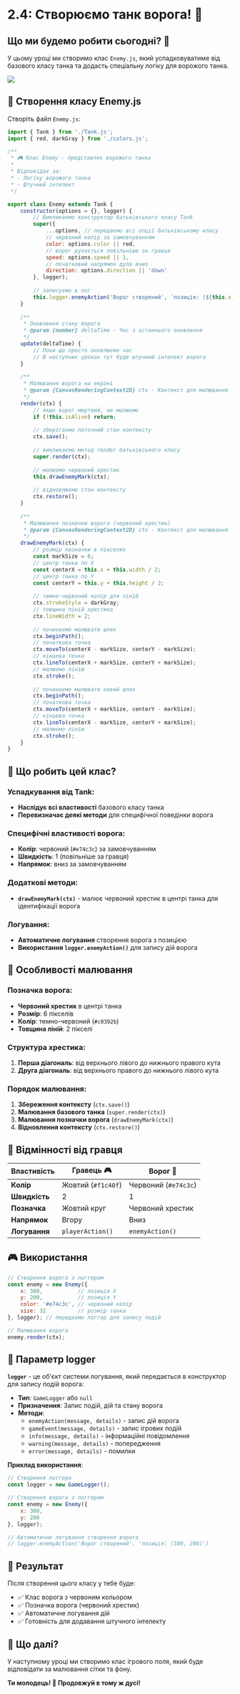 # 2.4: Створюємо танк ворога! 👹

## Що ми будемо робити сьогодні? 🚀

У цьому уроці ми створимо клас `Enemy.js`, який успадковуватиме від базового класу танка та додасть спеціальну логіку для ворожого танка.

<img src="../public/enemy.png" />

## 🎨 Створення класу Enemy.js

Створіть файл `Enemy.js`:

```javascript
import { Tank } from './Tank.js';
import { red, darkGray } from './colors.js';

/**
 * 🎮 Клас Enemy - представляє ворожого танка
 * 
 * Відповідає за:
 * - Логіку ворожого танка
 * - Штучний інтелект
 */

export class Enemy extends Tank {
    constructor(options = {}, logger) {
        // Викликаємо конструктор батьківського класу Tank
        super({
            ...options, // передаємо всі опції батьківському класу
            // червоний колір за замовчуванням
            color: options.color || red,
            // ворог рухається повільніше за гравця
            speed: options.speed || 1,
            // початковий напрямок дула вниз
            direction: options.direction || 'down'
        }, logger);
        
        // записуємо в лог
        this.logger.enemyAction('Ворог створений', `позиція: (${this.x}, ${this.y})`);
    }
    
    /**
     * Оновлення стану ворога
     * @param {number} deltaTime - Час з останнього оновлення
     */
    update(deltaTime) {
        // Поки що просто оновлюємо час
        // В наступних уроках тут буде штучний інтелект ворога
    }
    
    /**
     * Малювання ворога на екрані
     * @param {CanvasRenderingContext2D} ctx - Контекст для малювання
     */
    render(ctx) {
        // якщо ворог мертвий, не малюємо
        if (!this.isAlive) return;
        
        // зберігаємо поточний стан контексту
        ctx.save();
        
        // викликаємо метод render батьківського класу
        super.render(ctx);
        
        // малюємо червоний хрестик
        this.drawEnemyMark(ctx);
        
        // відновлюємо стан контексту
        ctx.restore();
    }
    
    /**
     * Малювання позначки ворога (червоний хрестик)
     * @param {CanvasRenderingContext2D} ctx - Контекст для малювання
     */
    drawEnemyMark(ctx) {
        // розмір позначки в пікселях
        const markSize = 6;
        // центр танка по X
        const centerX = this.x + this.width / 2;
        // центр танка по Y
        const centerY = this.y + this.height / 2;
        
        // темно-червоний колір для ліній
        ctx.strokeStyle = darkGray;
        // товщина ліній хрестика
        ctx.lineWidth = 2;
        
        // починаємо малювати шлях
        ctx.beginPath();
        // початкова точка
        ctx.moveTo(centerX - markSize, centerY - markSize);
        // кінцева точка
        ctx.lineTo(centerX + markSize, centerY + markSize);
        // малюємо лінію
        ctx.stroke();
        
        // починаємо малювати новий шлях
        ctx.beginPath();
        // початкова точка
        ctx.moveTo(centerX + markSize, centerY - markSize);
        // кінцева точка
        ctx.lineTo(centerX - markSize, centerY + markSize);
        // малюємо лінію
        ctx.stroke();
    }
}
```

## 🎯 Що робить цей клас?

### Успадкування від Tank:
- **Наслідує всі властивості** базового класу танка
- **Перевизначає деякі методи** для специфічної поведінки ворога

### Специфічні властивості ворога:
- **Колір**: червоний (`#e74c3c`) за замовчуванням
- **Швидкість**: 1 (повільніше за гравця)
- **Напрямок**: вниз за замовчуванням

### Додаткові методи:
- **`drawEnemyMark(ctx)`** - малює червоний хрестик в центрі танка для ідентифікації ворога

### Логування:
- **Автоматичне логування** створення ворога з позицією
- **Використання `logger.enemyAction()`** для запису дій ворога

## 🎨 Особливості малювання

### Позначка ворога:
- **Червоний хрестик** в центрі танка
- **Розмір**: 6 пікселів
- **Колір**: темно-червоний (`#c0392b`)
- **Товщина ліній**: 2 пікселі

### Структура хрестика:
1. **Перша діагональ**: від верхнього лівого до нижнього правого кута
2. **Друга діагональ**: від верхнього правого до нижнього лівого кута

### Порядок малювання:
1. **Збереження контексту** (`ctx.save()`)
2. **Малювання базового танка** (`super.render(ctx)`)
3. **Малювання позначки ворога** (`drawEnemyMark(ctx)`)
4. **Відновлення контексту** (`ctx.restore()`)

## 🔄 Відмінності від гравця

| Властивість | Гравець 🎮 | Ворог 👹 |
|-------------|---------|-------|
| **Колір** | Жовтий (`#f1c40f`) | Червоний (`#e74c3c`) |
| **Швидкість** | 2 | 1 |
| **Позначка** | Жовтий круг | Червоний хрестик |
| **Напрямок** | Вгору | Вниз |
| **Логування** | `playerAction()` | `enemyAction()` |

## 🎮 Використання

```javascript
// Створення ворога з логгером
const enemy = new Enemy({
    x: 300,           // позиція X
    y: 200,           // позиція Y
    color: '#e74c3c', // червоний колір
    size: 32          // розмір танка
}, logger); // передаємо логгер для запису подій

// Малювання ворога
enemy.render(ctx);
```

## 📝 Параметр logger

**`logger`** - це об'єкт системи логування, який передається в конструктор для запису подій ворога:

- **Тип**: `GameLogger` або `null`
- **Призначення**: Запис подій, дій та стану ворога
- **Методи**:
  - `enemyAction(message, details)` - запис дій ворога
  - `gameEvent(message, details)` - запис ігрових подій
  - `info(message, details)` - інформаційні повідомлення
  - `warning(message, details)` - попередження
  - `error(message, details)` - помилки

**Приклад використання**:
```javascript
// Створення логгера
const logger = new GameLogger();

// Створення ворога з логгером
const enemy = new Enemy({
    x: 300,
    y: 200
}, logger);

// Автоматичне логування створення ворога
// logger.enemyAction('Ворог створений', 'позиція: (300, 200)')
```

## 🎉 Результат

Після створення цього класу у тебе буде:
- ✅ Клас ворога з червоним кольором
- ✅ Позначка ворога (червоний хрестик)
- ✅ Автоматичне логування дій
- ✅ Готовність для додавання штучного інтелекту

## 🚀 Що далі?

У наступному уроці ми створимо клас ігрового поля, який буде відповідати за малювання сітки та фону.

**Ти молодець! 🌟 Продовжуй в тому ж дусі!** 